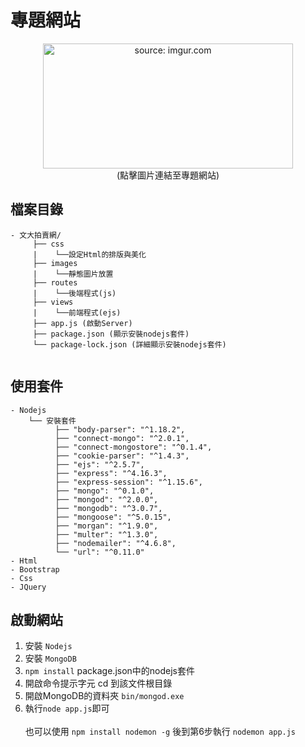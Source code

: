 # 專題網站
<p align="center">
  <a href="http://pccuac.hopto.org:3000/">
    <img src="https://i.imgur.com/DwH6uA0.png"  width="400" height="200" title="source: imgur.com" /><br/>
  </a> 
      (點擊圖片連結至專題網站)
</p>

## 檔案目錄
```
- 文大拍賣網/
     ├── css
     |    └──設定Html的排版與美化     
     ├── images
     |    └──靜態圖片放置 
     ├── routes
     |    └──後端程式(js)
     ├── views
     |    └──前端程式(ejs) 
     ├── app.js (啟動Server)
     ├── package.json (顯示安裝nodejs套件)
     └── package-lock.json (詳細顯示安裝nodejs套件)
          
```
## 使用套件
```- MongoDB
- Nodejs    
    └── 安裝套件
          ├── "body-parser": "^1.18.2",
          ├── "connect-mongo": "^2.0.1",
          ├── "connect-mongostore": "^0.1.4",
          ├── "cookie-parser": "^1.4.3",
          ├── "ejs": "^2.5.7",
          ├── "express": "^4.16.3",
          ├── "express-session": "^1.15.6",
          ├── "mongo": "^0.1.0",
          ├── "mongod": "^2.0.0",
          ├── "mongodb": "^3.0.7",
          ├── "mongoose": "^5.0.15",
          ├── "morgan": "^1.9.0",
          ├── "multer": "^1.3.0",
          ├── "nodemailer": "^4.6.8",
          └── "url": "^0.11.0"
- Html
- Bootstrap
- Css
- JQuery
```
## 啟動網站
1. 安裝 ```Nodejs```
2. 安裝 ```MongoDB```
3. ```npm install```  package.json中的nodejs套件
4. 開啟命令提示字元 cd 到該文件根目錄
5. 開啟MongoDB的資料夾 ```bin/mongod.exe```
6. 執行```node app.js```即可 <br/><br/>
也可以使用 ```npm install nodemon -g``` 後到第6步執行 ```nodemon app.js``` 




